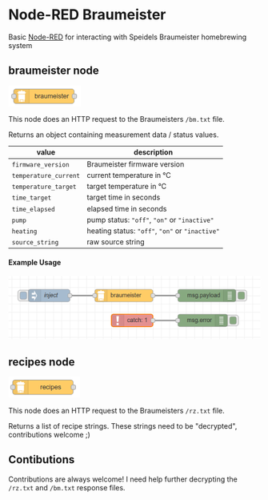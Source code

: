 # Node-RED Braumeister

Basic [Node-RED](https://nodered.org) for interacting with Speidels Braumeister homebrewing system

## braumeister node

![braumeister node](docs/node-braumeister.png)

This node does an HTTP request to the Braumeisters `/bm.txt` file.

Returns an object containing measurement data / status values.

| value                 | description                                     |
| --------------------- | ----------------------------------------------- |
| `firmware_version`    | Braumeister firmware version                    |
| `temperature_current` | current temperature in °C                       |
| `temperature_target`  | target temperature in °C                        |
| `time_target`         | target time in seconds                          |
| `time_elapsed`        | elapsed time in seconds                         |
| `pump`                | pump status: `"off"`, `"on"` or `"inactive"`    |
| `heating`             | heating status: `"off"`, `"on"` or `"inactive"` |
| `source_string`       | raw source string                               |

#### Example Usage

![example](docs/example.png)

## recipes node

![recipes node](docs/node-recipes.png)

This node does an HTTP request to the Braumeisters `/rz.txt` file.

Returns a list of recipe strings. These strings need to be "decrypted", contributions welcome ;)

## Contibutions

Contributions are always welcome! I need help further decrypting the `/rz.txt` and `/bm.txt` response files.
